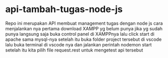 # api-tambah-tugas-node-js
Repo ini merupakan API membuat management tugas dengan node js
cara menjalankan nya pertama download XAMPP yg belum punya jika yg sudah punya langsung saja buka control panel di XAMPPnya
lalu click start di apache sama mysql-nya
setelah itu buka folder project tersebut di vscode
lalu buka terminal di vscode nya dan jalankan perintah nodemon start
setelah itu kita pilih file request.rest untuk mengetest api tersebut
